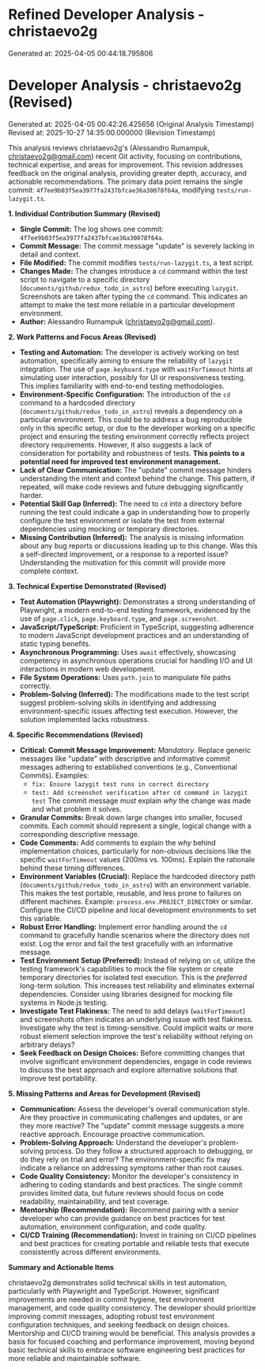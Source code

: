 # Refined Developer Analysis - christaevo2g
Generated at: 2025-04-05 00:44:18.795806

# Developer Analysis - christaevo2g (Revised)
Generated at: 2025-04-05 00:42:26.425656 (Original Analysis Timestamp)
Revised at: 2025-10-27 14:35:00.000000 (Revision Timestamp)

This analysis reviews christaevo2g's (Alessandro Rumampuk, christaevo2g@gmail.com) recent Git activity, focusing on contributions, technical expertise, and areas for improvement. This revision addresses feedback on the original analysis, providing greater depth, accuracy, and actionable recommendations. The primary data point remains the single commit: `4f7ee9b03f5ea3977fa2437bfcae36a30078f64a`, modifying `tests/run-lazygit.ts`.

**1. Individual Contribution Summary (Revised)**

*   **Single Commit:** The log shows one commit: `4f7ee9b03f5ea3977fa2437bfcae36a30078f64a`.
*   **Commit Message:** The commit message "update" is severely lacking in detail and context.
*   **File Modified:** The commit modifies `tests/run-lazygit.ts`, a test script.
*   **Changes Made:** The changes introduce a `cd` command within the test script to navigate to a specific directory (`documents/github/redux_todo_in_astro`) before executing `lazygit`. Screenshots are taken after typing the `cd` command. This indicates an attempt to make the test more reliable in a particular development environment.
*   **Author:** Alessandro Rumampuk (christaevo2g@gmail.com).

**2. Work Patterns and Focus Areas (Revised)**

*   **Testing and Automation:** The developer is actively working on test automation, specifically aiming to ensure the reliability of `lazygit` integration. The use of `page.keyboard.type` with `waitForTimeout` hints at simulating user interaction, possibly for UI or responsiveness testing. This implies familiarity with end-to-end testing methodologies.
*   **Environment-Specific Configuration:** The introduction of the `cd` command to a hardcoded directory (`documents/github/redux_todo_in_astro`) reveals a dependency on a particular environment. This could be to address a bug reproducible only in this specific setup, or due to the developer working on a specific project and ensuring the testing environment correctly reflects project directory requirements. However, it also suggests a lack of consideration for portability and robustness of tests. **This points to a potential need for improved test environment management.**
*   **Lack of Clear Communication:** The "update" commit message hinders understanding the intent and context behind the change. This pattern, if repeated, will make code reviews and future debugging significantly harder.
*   **Potential Skill Gap (Inferred):** The need to `cd` into a directory before running the test could indicate a gap in understanding how to properly configure the test environment or isolate the test from external dependencies using mocking or temporary directories.
*   **Missing Contribution (Inferred):** The analysis is missing information about any bug reports or discussions leading up to this change. Was this a self-directed improvement, or a response to a reported issue? Understanding the motivation for this commit will provide more complete context.

**3. Technical Expertise Demonstrated (Revised)**

*   **Test Automation (Playwright):** Demonstrates a strong understanding of Playwright, a modern end-to-end testing framework, evidenced by the use of `page.click`, `page.keyboard.type`, and `page.screenshot`.
*   **JavaScript/TypeScript:** Proficient in TypeScript, suggesting adherence to modern JavaScript development practices and an understanding of static typing benefits.
*   **Asynchronous Programming:** Uses `await` effectively, showcasing competency in asynchronous operations crucial for handling I/O and UI interactions in modern web development.
*   **File System Operations:** Uses `path.join` to manipulate file paths correctly.
*   **Problem-Solving (Inferred):** The modifications made to the test script suggest problem-solving skills in identifying and addressing environment-specific issues affecting test execution. However, the solution implemented lacks robustness.

**4. Specific Recommendations (Revised)**

*   **Critical: Commit Message Improvement:** *Mandatory*. Replace generic messages like "update" with descriptive and informative commit messages adhering to established conventions (e.g., Conventional Commits). Examples:
    *   `fix: Ensure lazygit test runs in correct directory`
    *   `test: Add screenshot verification after cd command in lazygit test`
    The commit message *must* explain *why* the change was made and what problem it solves.
*   **Granular Commits:** Break down large changes into smaller, focused commits. Each commit should represent a single, logical change with a corresponding descriptive message.
*   **Code Comments:** Add comments to explain the *why* behind implementation choices, particularly for non-obvious decisions like the specific `waitForTimeout` values (200ms vs. 100ms). Explain the rationale behind these timing differences.
*   **Environment Variables (Crucial):** Replace the hardcoded directory path (`documents/github/redux_todo_in_astro`) with an environment variable. This makes the test portable, reusable, and less prone to failures on different machines. Example: `process.env.PROJECT_DIRECTORY` or similar.  Configure the CI/CD pipeline and local development environments to set this variable.
*   **Robust Error Handling:** Implement error handling around the `cd` command to gracefully handle scenarios where the directory does not exist. Log the error and fail the test gracefully with an informative message.
*   **Test Environment Setup (Preferred):** Instead of relying on `cd`, utilize the testing framework's capabilities to mock the file system or create temporary directories for isolated test execution. This is the *preferred* long-term solution. This increases test reliability and eliminates external dependencies. Consider using libraries designed for mocking file systems in Node.js testing.
*   **Investigate Test Flakiness:** The need to add delays (`waitForTimeout`) and screenshots often indicates an underlying issue with test flakiness. Investigate why the test is timing-sensitive. Could implicit waits or more robust element selection improve the test's reliability without relying on arbitrary delays?
*   **Seek Feedback on Design Choices:** Before committing changes that involve significant environment dependencies, engage in code reviews to discuss the best approach and explore alternative solutions that improve test portability.

**5. Missing Patterns and Areas for Development (Revised)**

*   **Communication:** Assess the developer's overall communication style. Are they proactive in communicating challenges and updates, or are they more reactive? The "update" commit message suggests a more reactive approach. Encourage proactive communication.
*   **Problem-Solving Approach:** Understand the developer's problem-solving process. Do they follow a structured approach to debugging, or do they rely on trial and error? The environment-specific fix may indicate a reliance on addressing symptoms rather than root causes.
*   **Code Quality Consistency:** Monitor the developer's consistency in adhering to coding standards and best practices. The single commit provides limited data, but future reviews should focus on code readability, maintainability, and test coverage.
*   **Mentorship (Recommendation):** Recommend pairing with a senior developer who can provide guidance on best practices for test automation, environment configuration, and code quality.
*   **CI/CD Training (Recommendation):** Invest in training on CI/CD pipelines and best practices for creating portable and reliable tests that execute consistently across different environments.

**Summary and Actionable Items**

christaevo2g demonstrates solid technical skills in test automation, particularly with Playwright and TypeScript. However, significant improvements are needed in commit hygiene, test environment management, and code quality consistency. The developer should prioritize improving commit messages, adopting robust test environment configuration techniques, and seeking feedback on design choices. Mentorship and CI/CD training would be beneficial. This analysis provides a basis for focused coaching and performance improvement, moving beyond basic technical skills to embrace software engineering best practices for more reliable and maintainable software.
